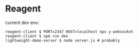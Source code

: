 # Reagent

current dev env:
```
reagent-client $ PORT=2347 HOST=localhost npx y-websocket
reagent-client $ npm run dev
lightweight-demo-server $ node server.js # probably
```
